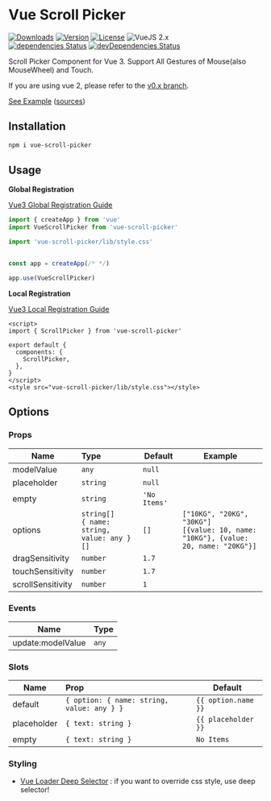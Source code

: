 # Vue Scroll Picker

<p>
  <a href="https://npmcharts.com/compare/vue-scroll-picker?minimal=true"><img alt="Downloads" src="https://img.shields.io/npm/dt/vue-scroll-picker.svg?style=flat-square" /></a>
  <a href="https://www.npmjs.com/package/vue-scroll-picker"><img alt="Version" src="https://img.shields.io/npm/v/vue-scroll-picker.svg?style=flat-square" /></a>
  <a href="https://www.npmjs.com/package/vue-scroll-picker"><img alt="License" src="https://img.shields.io/npm/l/vue-scroll-picker.svg?style=flat-square" /></a>
  <img alt="VueJS 2.x" src="https://img.shields.io/badge/vue.js-2.x-brightgreen.svg?style=flat-square" />
  <br />
  <a href="https://david-dm.org/wan2land/vue-scroll-picker"><img alt="dependencies Status" src="https://img.shields.io/david/wan2land/vue-scroll-picker.svg?style=flat-square" /></a>
  <a href="https://david-dm.org/wan2land/vue-scroll-picker?type=dev"><img alt="devDependencies Status" src="https://img.shields.io/david/dev/wan2land/vue-scroll-picker.svg?style=flat-square" /></a>
</p>

Scroll Picker Component for Vue 3. Support All Gestures of Mouse(also MouseWheel) and Touch.

If you are using vue 2, please refer to the [v0.x branch](https://github.com/wan2land/vue-scroll-picker/tree/0.x-vue2).

 [See Example](http://vue-scroll-picker.dist.be) ([sources](./example))

## Installation

```bash
npm i vue-scroll-picker
```

## Usage

**Global Registration**

[Vue3 Global Registration Guide](https://v3.vuejs.org/guide/component-registration.html#global-registration)

```js
import { createApp } from 'vue'
import VueScrollPicker from 'vue-scroll-picker'

import 'vue-scroll-picker/lib/style.css'


const app = createApp(/* */)

app.use(VueScrollPicker)

```

**Local Registration**

[Vue3 Local Registration Guide](https://v3.vuejs.org/guide/component-registration.html#local-registration)

```vue
<script>
import { ScrollPicker } from 'vue-scroll-picker'

export default {
  components: {
    ScrollPicker,
  },
}
</script>
<style src="vue-scroll-picker/lib/style.css"></style>
```

## Options

### Props

| Name              | Type      | Default  | Example  |
| ----------------- |:--------- | -------- | -------- |
| modelValue        | `any`     | `null`   |          |
| placeholder       | `string`  | `null`   |          |
| empty             | `string`  | `'No Items'`  |     |
| options           | `string[]`<br />`{ name: string, value: any }[]` | `[]`  | `["10KG", "20KG", "30KG"]`<br />`[{value: 10, name: "10KG"}, {value: 20, name: "20KG"}]` |
| dragSensitivity   | `number`  | `1.7`    |          |
| touchSensitivity  | `number`  | `1.7`    |          |
| scrollSensitivity | `number`  | `1`      |          |

### Events

| Name             | Type      |
| ----------------- |:--------- |
| update:modelValue | `any`     |

### Slots

| Name            | Prop      | Default  |
| --------------- |:--------- | -------- |
| default         | `{ option: { name: string, value: any } }` | `{{ option.name }}`  |
| placeholder     | `{ text: string }`  | `{{ placeholder }}` |
| empty           | `{ text: string }`  | `No Items`          |

### Styling

- [Vue Loader Deep Selector](https://vue-loader.vuejs.org/en/features/scoped-css.html) : if you want to override css style, use deep selector!
